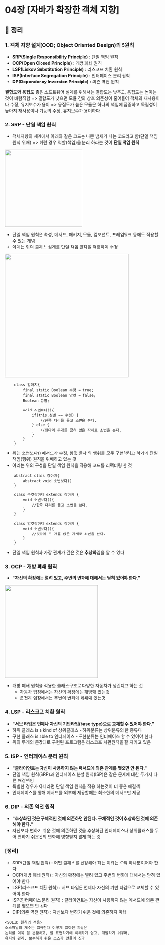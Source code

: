 # 04장 [자바가 확장한 객체 지향]
## :pencil: 정리
### 1. 객체 지향 설계(OOD; Object Oriented Design)의 5원칙
* <strong>SRP(Single Responsibility Principle)</strong> : 단일 책임 원칙
* <strong>OCP(Open Closed Principle)</strong> : 개방 폐쇄 원칙
* <strong>LSP(Liskov Substitution Principle)</strong> : 리스코프 치환 원칙
* <strong>ISP(Interface Segregation Principle)</strong> : 인터페이스 분리 원칙
* <strong>DP(Dependency Inversion Principle)</strong> : 의존 역전 원칙

<strong>결합도와 응집도</strong>
좋은 소프트웨어 설계를 위해서는 결합도는 낮추고, 응집도는 높이는 것이 바람직함
    => 결합도가 낮으면 모듈 간의 상호 의존성이 줄어들어 객체의 재사용이나 수정, 유지보수가 용이
    => 응집도가 높은 모듈은 하나의 책임에 집중하고 독립성이 높아져 재사용이나 기능의 수정, 유지보수가 용이하다

### 2. SRP - 단일 책임 원칙
* 객체지향의 세계에서 아래와 같은 코드는 나쁜 냄새가 나는 코드라고 함(단일 책임 원칙 위배) 
    => 이런 경우 역할(책임)을 분리 하라는 것이 <strong>단일 책임 원칙</strong>
<img src = "https://github.com/kim-do-kyun/web_programming_class/assets/70315428/07dda94d-5d17-4219-bbb3-047911017531" width = 250>

* 단일 책임 원칙은 속성, 메서드, 패키지, 모듈, 컴포넌트, 프레임워크 등에도 적용할 수 있는 개념
* 아래는 위의 클래스 설계를 단일 책임 원칙을 적용하여 수정
<img src = "https://github.com/kim-do-kyun/web_programming_class/assets/70315428/4dfed0d3-4828-4062-aeda-e67df21283d4" width = 400>

```
    class 강아지{
        final static Boolean 수컷 = true;
        final static Boolean 암컷 = false;
        Boolean 성별;

        void 소변보다(){
            if(this.성별 == 수컷) {
                //한쪽 다리를 들고 소변을 본다.
            } else {
                //뒷다리 두개를 굽혀 앉은 자세로 소변을 본다.
            }
        }
    }
```
* 위는 소변보다() 메서드가 수컷, 암컷 둘다 의 행위를 모두 구현하려고 하기에 단일 책임(행위) 원칙을 위배하고 있는 것
* 아리는 위의 구성을 단일 책임 원칙을 적용해 코드를 리팩터링 한 것
``` 
    abstract class 강아지{
        abstract void 소변보다()
    }

    class 수컷강아지 extends 강아지 {
        void 소변보다(){
            //한쪽 다리를 들고 소변을 본다.
        }
    }

    class 암컷강아지 extends 강아지 {
        void 소변보다(){
            //뒷다리 두 개를 앉은 자세로 소변을 본다.
        }
    }
```
* 단일 책임 원칙과 가장 관계가 깊은 것은 <strong>추상화</strong>임을 알 수 있다

### 3. OCP - 개방 폐쇄 원칙
* <strong>"자신의 확장에는 열려 있고, 주변의 변화에 대해서는 닫혀 있어야 한다."</strong>
<img src = "https://github.com/kim-do-kyun/Spring_book_study/assets/70315428/5c582373-b6a2-4713-935b-e935519c8721" width = 300>

* 개방 폐쇄 원칙을 적용한 클래스구조로 다양한 자동차가 생긴다고 하는 것
  * 자동차 입장에서는 자신의 확장에는 개방돼 있는것
  * 운전자 입장에서는 주변의 변화에 폐쇄돼 있는것

### 4. LSP - 리스코프 치환 원칙
* <strong>"서브 타입은 언제나 자신의 기반타입(base type)으로 교체할 수 있어야 한다."</strong>
* 하위 클래스 is a kind of 상위클래스 - 하위분류는 상위분류의 한 종류다
* 구현 클래스 is able to 인터페이스 - 구현분류는 인터페이스 할 수 있어야 한다
* 위의 두개의 문장대로 구현된 프로그램은 리스코프 치환원칙을 잘 지키고 있음

### 5. ISP - 인터페이스 분리 원칙
* <strong>"클라이언트는 자신이 사용하지 않는 메서드에 의존 관계를 맺으면 안 된다."</strong>
* 단일 책임 원칙(SRP)과 인터페이스 분할 원칙(ISP)은 같은 문제에 대한 두가지 다른 해결책임
* 특별한 경우가 아니라면 단일 책임 원칙을 적용 하는것이 더 좋은 해결책
* 인터페이스를 통해 메서드를 외부에 제공할때는 최소한의 메서드만 제공
  
### 6. DIP - 의존 역전 원칙
* <strong>"추상화된 것은 구체적인 것에 의존하면 안된다. 구체적인 것이 추상화된 것에 의존해야 한다."</strong>
* 자신보다 변하기 쉬운 것에 의존하던 것을 추상화된 인터페이스나 상위클래스를 두어 변하기 쉬운것의 변화에 영향받지 않게 하는 것

### [정리]
* SRP(단일 책임 원칙) : 어떤 클래스를 변경해야 하는 이유는 오직 하나뿐이어야 한다
* OCP(개방 폐쇄 원칙) : 자신의 확장에는 열려 있고 주변의 변화에 대해서는 닫혀 있어야 한다
* LSP(리스코프 치환 원칙) : 서브 타입은 언제나 자신의 기반 타입으로 교체할 수 있어야 한다
* ISP(인터페이스 분리 원칙) : 클라이언트는 자신이 사용하지 않는 메서드에 의존 관계를 맺으면 안 된다
* DIP(의존 역전 원칙) : 자신보다 변하기 쉬운 것에 의존하지 마라
```
<SOLID 원칙의 적용>
소스파일의 개수는 많아진다 이렇게 많아진 파일은 
논리를 더욱 잘 분할하고, 잘 표현하기에 이해하기 쉽고, 개발하기 쉬우며,
유지와 관리, 보수하기 쉬운 소스가 만들어 진다

